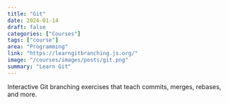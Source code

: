 ```yaml
---
title: "Git"
date: 2024-01-14
draft: false
categories: ["Courses"]
tags: ["course"]
area: "Programming"
link: "https://learngitbranching.js.org/"
image: "/courses/images/posts/git.png"
summary: "Learn Git"
---
```


Interactive Git branching exercises that teach commits, merges, rebases, and more.
